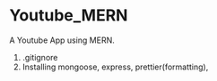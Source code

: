 # Youtube_MERN
A Youtube App using MERN.
1. .gitignore 
2. Installing mongoose, express, prettier(formatting), 